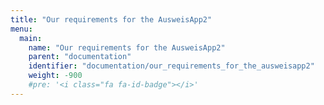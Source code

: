 ```yaml
---
title: "Our requirements for the AusweisApp2"
menu:
  main:
    name: "Our requirements for the AusweisApp2"
    parent: "documentation"
    identifier: "documentation/our_requirements_for_the_ausweisapp2"
    weight: -900
    #pre: '<i class="fa fa-id-badge"></i>'
---
```


